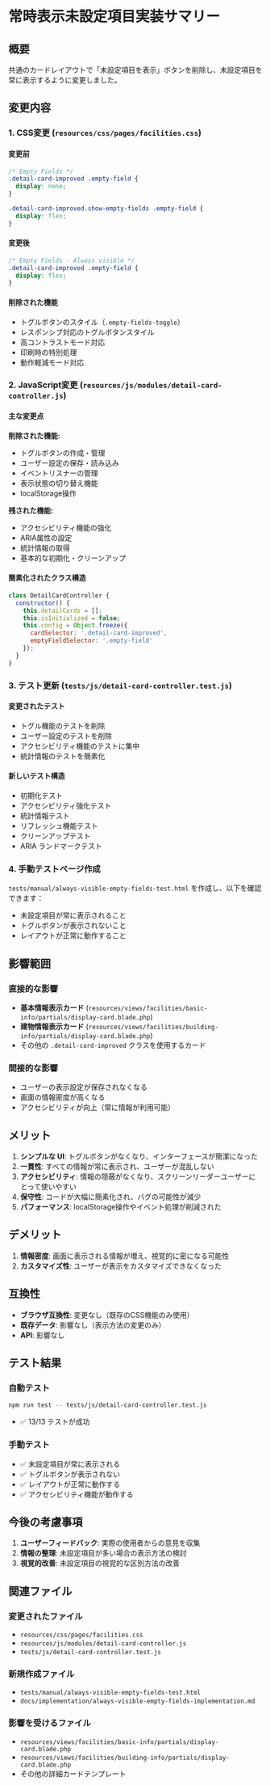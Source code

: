 # 常時表示未設定項目実装サマリー

## 概要

共通のカードレイアウトで「未設定項目を表示」ボタンを削除し、未設定項目を常に表示するように変更しました。

## 変更内容

### 1. CSS変更 (`resources/css/pages/facilities.css`)

#### 変更前
```css
/* Empty Fields */
.detail-card-improved .empty-field {
  display: none;
}

.detail-card-improved.show-empty-fields .empty-field {
  display: flex;
}
```

#### 変更後
```css
/* Empty Fields - Always visible */
.detail-card-improved .empty-field {
  display: flex;
}
```

#### 削除された機能
- トグルボタンのスタイル（`.empty-fields-toggle`）
- レスポンシブ対応のトグルボタンスタイル
- 高コントラストモード対応
- 印刷時の特別処理
- 動作軽減モード対応

### 2. JavaScript変更 (`resources/js/modules/detail-card-controller.js`)

#### 主な変更点

**削除された機能:**
- トグルボタンの作成・管理
- ユーザー設定の保存・読み込み
- イベントリスナーの管理
- 表示状態の切り替え機能
- localStorage操作

**残された機能:**
- アクセシビリティ機能の強化
- ARIA属性の設定
- 統計情報の取得
- 基本的な初期化・クリーンアップ

#### 簡素化されたクラス構造
```javascript
class DetailCardController {
  constructor() {
    this.detailCards = [];
    this.isInitialized = false;
    this.config = Object.freeze({
      cardSelector: '.detail-card-improved',
      emptyFieldSelector: '.empty-field'
    });
  }
}
```

### 3. テスト更新 (`tests/js/detail-card-controller.test.js`)

#### 変更されたテスト
- トグル機能のテストを削除
- ユーザー設定のテストを削除
- アクセシビリティ機能のテストに集中
- 統計情報のテストを簡素化

#### 新しいテスト構造
- 初期化テスト
- アクセシビリティ強化テスト
- 統計情報テスト
- リフレッシュ機能テスト
- クリーンアップテスト
- ARIA ランドマークテスト

### 4. 手動テストページ作成

`tests/manual/always-visible-empty-fields-test.html` を作成し、以下を確認できます：
- 未設定項目が常に表示されること
- トグルボタンが表示されないこと
- レイアウトが正常に動作すること

## 影響範囲

### 直接的な影響
- **基本情報表示カード** (`resources/views/facilities/basic-info/partials/display-card.blade.php`)
- **建物情報表示カード** (`resources/views/facilities/building-info/partials/display-card.blade.php`)
- その他の `.detail-card-improved` クラスを使用するカード

### 間接的な影響
- ユーザーの表示設定が保存されなくなる
- 画面の情報密度が高くなる
- アクセシビリティが向上（常に情報が利用可能）

## メリット

1. **シンプルな UI**: トグルボタンがなくなり、インターフェースが簡潔になった
2. **一貫性**: すべての情報が常に表示され、ユーザーが混乱しない
3. **アクセシビリティ**: 情報の隠蔽がなくなり、スクリーンリーダーユーザーにとって使いやすい
4. **保守性**: コードが大幅に簡素化され、バグの可能性が減少
5. **パフォーマンス**: localStorage操作やイベント処理が削減された

## デメリット

1. **情報密度**: 画面に表示される情報が増え、視覚的に密になる可能性
2. **カスタマイズ性**: ユーザーが表示をカスタマイズできなくなった

## 互換性

- **ブラウザ互換性**: 変更なし（既存のCSS機能のみ使用）
- **既存データ**: 影響なし（表示方法の変更のみ）
- **API**: 影響なし

## テスト結果

### 自動テスト
```bash
npm run test -- tests/js/detail-card-controller.test.js
```
- ✅ 13/13 テストが成功

### 手動テスト
- ✅ 未設定項目が常に表示される
- ✅ トグルボタンが表示されない
- ✅ レイアウトが正常に動作する
- ✅ アクセシビリティ機能が動作する

## 今後の考慮事項

1. **ユーザーフィードバック**: 実際の使用者からの意見を収集
2. **情報の整理**: 未設定項目が多い場合の表示方法の検討
3. **視覚的改善**: 未設定項目の視覚的な区別方法の改善

## 関連ファイル

### 変更されたファイル
- `resources/css/pages/facilities.css`
- `resources/js/modules/detail-card-controller.js`
- `tests/js/detail-card-controller.test.js`

### 新規作成ファイル
- `tests/manual/always-visible-empty-fields-test.html`
- `docs/implementation/always-visible-empty-fields-implementation.md`

### 影響を受けるファイル
- `resources/views/facilities/basic-info/partials/display-card.blade.php`
- `resources/views/facilities/building-info/partials/display-card.blade.php`
- その他の詳細カードテンプレート
